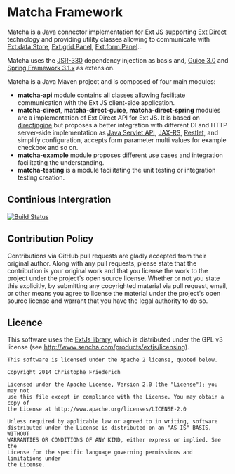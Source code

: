 Matcha Framework
======

Matcha is a Java connector implementation for [Ext JS](http://sencha.com) supporting [Ext Direct](http://www.sencha.com/products/extjs/extdirect/) technology and providing utility classes allowing to communicate with [Ext.data.Store](http://docs.sencha.com/extjs/#!/api/Ext.data.Store), [Ext.grid.Panel](http://docs.sencha.com/extjs/#!/api/Ext.form.Panel), [Ext.form.Panel](http://docs.sencha.com/extjs/#!/api/Ext.form.Panel)...

Matcha uses the [JSR-330](https://jcp.org/en/jsr/detail?id=330) dependency injection as basis and, [Guice 3.0](https://code.google.com/p/google-guice/) and [Spring Framework 3.1.x](http://projects.spring.io/spring-framework/) as extension.

Matcha is a Java Maven project and is composed of four main modules:

* **matcha-api** module contains all classes allowing facilitate communication with the Ext JS client-side application.
* **matcha-direct**, **matcha-direct-guice**, **matcha-direct-spring** modules are a implementation of Ext Direct API for Ext JS. It is based on [directjngine](https://code.google.com/p/directjngine/) but proposes a better integration with different DI and HTTP server-side implementation as [Java Servlet API](http://www.oracle.com/technetwork/java/index-jsp-135475.html), [JAX-RS](https://jax-rs-spec.java.net/), [Restlet](http://restlet.org/), and simplify configuration, accepts form parameter multi values for example checkbox and so on.
* **matcha-example** module proposes different use cases and integration facilitating the understanding.
* **matcha-testing** is a module facilitating the unit testing or integration testing  creation.
 
## Continious Intergration

[![Build Status](https://travis-ci.org/devacfr/matcha.png)](https://travis-ci.org/devacfr/matcha)

## Contribution Policy

Contributions via GitHub pull requests are gladly accepted from their original author.
Along with any pull requests, please state that the contribution is your original work and 
that you license the work to the project under the project's open source license.
Whether or not you state this explicitly, by submitting any copyrighted material via pull request, 
email, or other means you agree to license the material under the project's open source license and 
warrant that you have the legal authority to do so.

## Licence

This software uses the [ExtJs library](http://www.sencha.com/products/extjs), which is distributed under the GPL v3 license (see http://www.sencha.com/products/extjs/licensing).

	This software is licensed under the Apache 2 license, quoted below.
	
	Copyright 2014 Christophe Friederich
	
	Licensed under the Apache License, Version 2.0 (the "License"); you may not
	use this file except in compliance with the License. You may obtain a copy of
	the License at http://www.apache.org/licenses/LICENSE-2.0
	
	Unless required by applicable law or agreed to in writing, software
	distributed under the License is distributed on an "AS IS" BASIS, WITHOUT
	WARRANTIES OR CONDITIONS OF ANY KIND, either express or implied. See the
	License for the specific language governing permissions and limitations under
	the License.


